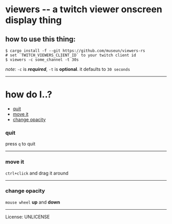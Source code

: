 # viewers -- a twitch viewer onscreen display thing

## how to use this thing:
```
$ cargo install -f --git https://github.com/museun/viewers-rs
# set `TWITCH_VIEWERS_CLIENT_ID` to your twitch client id
$ viewers -c some_channel -t 30s
```

*note*: `-c` is ***required***, `-t` is **optional**. it defaults to `30 seconds`

---

# how do I..?
- [quit](#quit)
- [move it](#move-it)
- [change opacity](#change-opacity)

### quit
press `q` to quit

---
### move it
`ctrl+click` and drag it around

---
### change opacity
`mouse wheel` **up** and **down**

---
License: UNLICENSE
